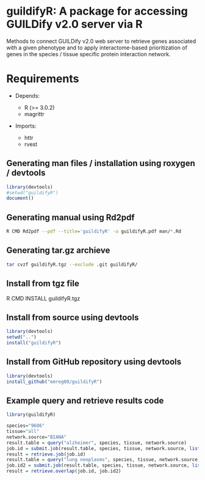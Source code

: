 # guildifyR: A package for accessing GUILDify v2.0 server via R
Methods to connect GUILDify v2.0 web server to
retrieve genes associated with a given phenotype and 
to apply interactome-based prioritization of genes in
the species / tissue specific protein interaction network.

# Requirements
- Depends:
    * R (>= 3.0.2)
    * magrittr

- Imports:
    * httr
    * rvest

## Generating man files / installation using roxygen / devtools
```R
library(devtools)
#setwd("guildifyR")
document()
```

## Generating manual using Rd2pdf
```bash
R CMD Rd2pdf --pdf --title='guildifyR' -o guildifyR.pdf man/*.Rd
```

## Generating tar.gz archieve
```bash
tar cvzf guildifyR.tgz --exclude .git guildifyR/
```

## Install from tgz file
R CMD INSTALL guildifyR.tgz

## Install from source using devtools
```R
library(devtools)
setwd("..")
install("guildifyR")
```

## Install from GitHub repository using devtools
```R
library(devtools)
install_github("emreg00/guildifyR") 
```

## Example query and retrieve results code
```R
library(guildifyR)

species="9606"
tissue="all"
network.source="BIANA"
result.table = query("alzheimer", species, tissue, network.source)
job.id = submit.job(result.table, species, tissue, network.source, list(netscore=T, repetitionSelector=3, iterationSelector=2))
result = retrieve.job(job.id)
result.table = query("lung neoplasms", species, tissue, network.source)
job.id2 = submit.job(result.table, species, tissue, network.source, list(netscore=T, repetitionSelector=3, iterationSelector=2))
result = retrieve.overlap(job.id, job.id2)
```

